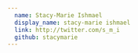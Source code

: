 ```yaml
---
  name: Stacy-Marie Ishmael
  display_name: stacy-marie ishmael
  link: http://twitter.com/s_m_i
  github: stacymarie
---
```

